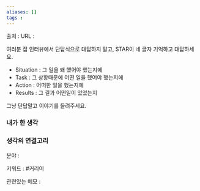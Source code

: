 ```yaml
---
aliases: []
tags :
---
```

출처 : 
URL : 

여러분 잡 인터뷰에서 단답식으로 대답하지 말고, STAR이 네 글자 기억하고 대답하세요. 
- Situation : 그 일을 왜 했어야 했는지에
- Task : 그 상황때문에 어떤 일을 했어야 했는지에
- Action : 어떠한 일을 했는지에
- Results : 그 결과 어떤일이 있었는지

그냥 단답말고 이야기를 들려주세요.


### 내가 한 생각

### 생각의 연결고리
분야 : 

키워드 : #커리어

관련있는 메모 : 